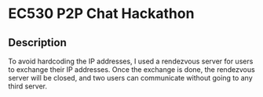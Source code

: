 # EC530 P2P Chat Hackathon

## Description
To avoid hardcoding the IP addresses, I used a rendezvous server for users to exchange their IP addresses. Once the exchange is done, the rendezvous server will be closed, and two users can communicate without going to any third server.